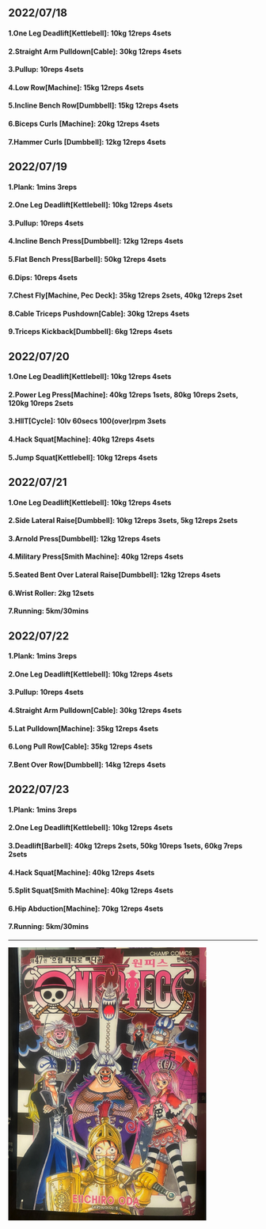 ## 2022/07/18
#### 1.One Leg Deadlift\[Kettlebell\]: 10kg 12reps 4sets
#### 2.Straight Arm Pulldown\[Cable\]: 30kg 12reps 4sets
#### 3.Pullup: 10reps 4sets
#### 4.Low Row\[Machine\]: 15kg 12reps 4sets
#### 5.Incline Bench Row\[Dumbbell\]: 15kg 12reps 4sets
#### 6.Biceps Curls \[Machine\]: 20kg 12reps 4sets
#### 7.Hammer Curls \[Dumbbell\]: 12kg 12reps 4sets


## 2022/07/19
#### 1.Plank: 1mins 3reps
#### 2.One Leg Deadlift\[Kettlebell\]: 10kg 12reps 4sets
#### 3.Pullup: 10reps 4sets
#### 4.Incline Bench Press\[Dumbbell\]: 12kg 12reps 4sets
#### 5.Flat Bench Press\[Barbell\]: 50kg 12reps 4sets 
#### 6.Dips: 10reps 4sets
#### 7.Chest Fly\[Machine, Pec Deck\]: 35kg 12reps 2sets, 40kg 12reps 2set
#### 8.Cable Triceps Pushdown\[Cable\]: 30kg 12reps 4sets
#### 9.Triceps Kickback\[Dumbbell\]: 6kg 12reps 4sets 

## 2022/07/20
#### 1.One Leg Deadlift\[Kettlebell\]: 10kg 12reps 4sets
#### 2.Power Leg Press\[Machine\]: 40kg 12reps 1sets, 80kg 10reps 2sets, 120kg 10reps 2sets
#### 3.HIIT\[Cycle\]: 10lv 60secs 100(over)rpm 3sets
#### 4.Hack Squat\[Machine\]: 40kg 12reps 4sets
#### 5.Jump Squat\[Kettlebell\]: 10kg 12reps 4sets

## 2022/07/21
#### 1.One Leg Deadlift\[Kettlebell\]: 10kg 12reps 4sets
#### 2.Side Lateral Raise\[Dumbbell\]: 10kg 12reps 3sets, 5kg 12reps 2sets
#### 3.Arnold Press\[Dumbbell\]: 12kg 12reps 4sets
#### 4.Military Press\[Smith Machine\]: 40kg 12reps 4sets
#### 5.Seated Bent Over Lateral Raise\[Dumbbell\]: 12kg 12reps 4sets
#### 6.Wrist Roller: 2kg 12sets
#### 7.Running: 5km/30mins

## 2022/07/22
#### 1.Plank: 1mins 3reps
#### 2.One Leg Deadlift\[Kettlebell\]: 10kg 12reps 4sets
#### 3.Pullup: 10reps 4sets
#### 4.Straight Arm Pulldown\[Cable\]: 30kg 12reps 4sets
#### 5.Lat Pulldown\[Machine\]: 35kg 12reps 4sets
#### 6.Long Pull Row\[Cable\]: 35kg 12reps 4sets
#### 7.Bent Over Row\[Dumbbell\]: 14kg 12reps 4sets

## 2022/07/23
#### 1.Plank: 1mins 3reps
#### 2.One Leg Deadlift\[Kettlebell\]: 10kg 12reps 4sets
#### 3.Deadlift\[Barbell\]: 40kg 12reps 2sets, 50kg 10reps 1sets, 60kg 7reps 2sets
#### 4.Hack Squat\[Machine\]: 40kg 12reps 4sets
#### 5.Split Squat\[Smith Machine\]: 40kg 12reps 4sets
#### 6.Hip Abduction\[Machine\]: 70kg 12reps 4sets
#### 7.Running: 5km/30mins

---
<img src='./_resources/__047.png' width='400px' />
